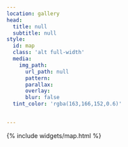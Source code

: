 ```yaml
---
location: gallery
head:
  title: null
  subtitle: null
style:
  id: map
  class: 'alt full-width'
  media:
    img_path:
      url_path: null
      pattern:
      parallax:
      overlay:
      blur: false
  tint_color: 'rgba(163,166,152,0.6)'


---
```

<div class="row">
<div class="col-sm-12">
    {% include widgets/map.html %}
</div>
</div>
